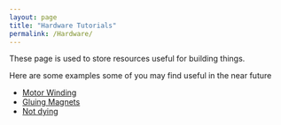 ```yaml
---
layout: page
title: "Hardware Tutorials"
permalink: /Hardware/
---
```


These page is used to store resources useful for building things.

Here are some examples some of you may find useful in the near future

* [Motor Winding](content/Hardware-tutorials/MotorWindingManual.pdf)
* [Gluing Magnets](https://www.kjmagnetics.com/blog.asp?p=sticky-business-how-to-glue-neodymum-magnets)
* [Not dying](https://www.who.int/emergencies/diseases/novel-coronavirus-2019/advice-for-public)


